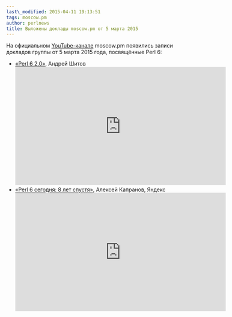 ```yaml
---
last\_modified: 2015-04-11 19:13:51
tags: moscow.pm
author: perlnews
title: Выложены доклады moscow.pm от 5 марта 2015
---
```

На официальном
[YouTube-канале](https://www.youtube.com/channel/UCXG2gjCfXDkvg9TfPmNXPIg/videos)
moscow.pm появились записи докладов группы от 5 марта 2015 года, посвящённые
Perl 6:

* [«Perl 6 2.0»](https://www.youtube.com/watch?v=oFeoZ_t6kH0), Андрей Шитов <iframe width="560" height="315" src="https://www.youtube.com/embed/oFeoZ_t6kH0" frameborder="0" allowfullscreen></iframe>
* [«Perl 6 сегодня: 8 лет спустя»](https://www.youtube.com/watch?v=C6D7Ohll-FA), Алексей Капранов, Яндекс <iframe width="560" height="315" src="https://www.youtube.com/embed/C6D7Ohll-FA" frameborder="0" allowfullscreen></iframe>
